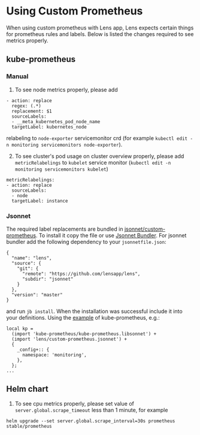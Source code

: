 # Using Custom Prometheus

When using custom prometheus with Lens app, Lens expects certain things for prometheus rules and labels. Below is listed the changes required to see metrics properly.

## kube-prometheus

### Manual

1. To see node metrics properly, please add

```
- action: replace
  regex: (.*)
  replacement: $1
  sourceLabels:
  - __meta_kubernetes_pod_node_name
  targetLabel: kubernetes_node
```

relabeling to `node-exporter` servicemonitor crd (for example `kubectl edit -n monitoring servicemonitors node-exporter`).

2. To see cluster's pod usage on cluster overview properly, please add `metricRelabelings` to `kubelet` service monitor (`kubectl edit -n monitoring servicemonitors kubelet`)

```
metricRelabelings:
- action: replace
  sourceLabels:
  - node
  targetLabel: instance
```

### Jsonnet

The required label replacements are bundled in [jsonnet/custom-prometheus](../jsonnet/custom-prometheus.jsonnet). To install it copy the file or use
[Jsonnet Bundler](https://github.com/jsonnet-bundler/jsonnet-bundler). For jsonnet bundler add the following dependency to your `jsonnetfile.json`:

```
{
  "name": "lens",
  "source": {
    "git": {
      "remote": "https://github.com/lensapp/lens",
      "subdir": "jsonnet"
    }
  },
  "version": "master"
}
```

and run `jb install`. When the installation was successful include it into your definitions. Using the [example](https://github.com/coreos/kube-prometheus#compiling)
of kube-prometheus, e.g.:

```
local kp =
  (import 'kube-prometheus/kube-prometheus.libsonnet') +
  (import 'lens/custom-prometheus.jsonnet') +
  {
    _config+:: {
      namespace: 'monitoring',
    },
  };
...
```

## Helm chart

1. To see cpu metrics properly, please set value of `server.global.scrape_timeout` less than 1 minute, for example

```
helm upgrade --set server.global.scrape_interval=30s prometheus stable/prometheus
```

